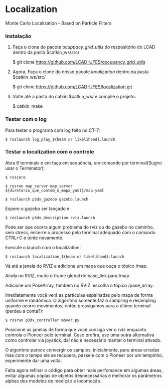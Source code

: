 # Localization
Monte Carlo Localization - Based on Particle Filters

### Instalação

1. Faça o clone do pacote *ocuppacy_grid_utils* do respositório do LCAD dentro da pasta $catkin_ws/src/

    $ git clone https://github.com/LCAD-UFES/occupancy_grid_utils

2. Agora, Faça o clone do nosso pacote *localization* dentro da pasta $catkin_ws/src/

    $ git clone https://github.com/LCAD-UFES/localization.git

3. Volte até a pasta do catkin $catkin_ws/ e compile o projeto:

    $ catkin_make

### Testar com o log

Para testar o programa com log feito no CT-7:

    $ roslaunch log_play_${beam or likelihood}.launch


### Testar o localization com o controle

Abra 6 terminais e em faça em sequência, um comando por terminal(Sugiro usar o Terminator):

    $ roscore

    $ rosrun map_server map_server ${diretório_que_contém_o_mapa_yaml}/map.yaml

    $ roslaunch p3dx_gazebo gazebo.launch

Espere o gazebo ser lançado e:

    $ roslaunch p3dx_description rviz.launch

Pode ser que ocorra algum problema do rviz ou do gazebo no caminho, sem stress, encerre o processo pelo terminal adequado com o comando CTRL+C e tente novamente.

Execute o launch com o localization:

    $ roslaunch localization_${beam or likelihood}.launch

Vá até a janela do RVIZ e adicione um mapa que ouça o tópico /map.

Ainda no RVIZ, mude o frame global de base_link para /map

Adicione um PoseArray, também no RVIZ. escolha o tópico /pose_array. 

Imediatamente você verá as párticulas espalhadas pelo mapa de forma uniforme e randômica. O algoritmo somente faz o sampling e resampling quando ocorre movimentos, então prossigamos para o último terminal (perdeu a conta?):

    $ rosrun p3dx_controller mover.py

Posicione as janelas de forma que você consiga ver o rviz enquanto controla o Pioneer pelo terminal. Caso prefira, use uma outra alternativa como controlar via joystick, daí não é necessário manter o terminal ativado.

O algoritmo parece convergir os samples, inicialmente, para áreas erradas mas com o tempo ele se recupera, passeie com o Pioneer por um tempinho, experimente dar uma volta.

Falta agora refinar o código para obter mais perfomance em algumas áreas, evitar algumas cópias de objetos desnecessárias e melhorar os parâmetros alphas dos modelos de medição e locomoção.
